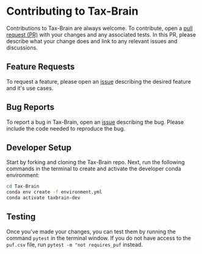 # Contributing to Tax-Brain

Contributions to Tax-Brain are always welcome. To contribute, open a
[pull request (PR)](https://github.com/PSLmodels/Tax-Brain/pulls) with your changes
and any associated tests. In this PR, please describe what your change does and
link to any relevant issues and discussions.

## Feature Requests

To request a feature, please open an [issue](https://github.com/PSLmodels/Tax-Brain/issues)
describing the desired feature and it's use cases.

## Bug Reports

To report a bug in Tax-Brain, open an [issue](https://github.com/PSLmodels/Tax-Brain/issues)
describing the bug. Please include the code needed to reproduce the bug.

## Developer Setup

Start by forking and cloning the Tax-Brain repo. Next, run the following commands
in the terminal to create and activate the developer conda environment:

```bash
cd Tax-Brain
conda env create -f environment.yml
conda activate taxbrain-dev
```

## Testing

Once you've made your changes, you can test them by running the command
`pytest` in the terminal window. If you do not have access to the `puf.csv`
file, run `pytest -m "not requires_puf` instead.